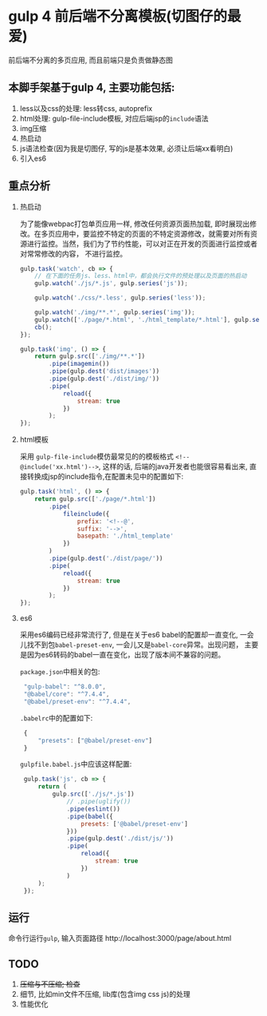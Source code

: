 gulp 4 前后端不分离模板(切图仔的最爱)
============

前后端不分离的多页应用, 而且前端只是负责做静态图

## 本脚手架基于gulp 4, 主要功能包括:
1. less以及css的处理: less转css, autoprefix
2. html处理: gulp-file-include模板, 对应后端jsp的`include`语法
3. img压缩
4. 热启动
5. js语法检查(因为我是切图仔, 写的js是基本效果, 必须让后端xx看明白)
6. 引入es6

## 重点分析
1. 热启动

    为了能像webpac打包单页应用一样, 修改任何资源页面热加载, 即时展现出修改。在多页应用中，要监控不特定的页面的不特定资源修改，就需要对所有资源进行监控。当然，我们为了节约性能，可以对正在开发的页面进行监控或者对常常修改的内容， 不进行监控。

    ```javascript
    gulp.task('watch', cb => {
        // 在下面的任务js、less、html中，都会执行文件的预处理以及页面的热启动
        gulp.watch('./js/*.js', gulp.series('js'));

        gulp.watch('./css/*.less', gulp.series('less'));

        gulp.watch('./img/**.*', gulp.series('img'));
        gulp.watch(['./page/*.html', './html_template/*.html'], gulp.series('html'));
        cb();
    });

    gulp.task('img', () => {
        return gulp.src(['./img/**.*'])
            .pipe(imagemin())
            .pipe(gulp.dest('dist/images'))
            .pipe(gulp.dest('./dist/img/'))
            .pipe(
                reload({
                    stream: true
                })
            );
    });
    ```

2. html模板

    采用 `gulp-file-include`模仿最常见的的模板格式 `<!--@include('xx.html')-->`, 这样的话, 后端的java开发者也能很容易看出来, 直接转换成jsp的include指令,在配置未见中的配置如下:

    ```javascript
    gulp.task('html', () => {
        return gulp.src(['./page/*.html'])
            .pipe(
                fileinclude({
                    prefix: '<!--@',
                    suffix: '-->',
                    basepath: './html_template'
                })
            )
            .pipe(gulp.dest('./dist/page/'))
            .pipe(
                reload({
                    stream: true
                })
            );
    });
    ```

3. es6
   
   采用es6编码已经非常流行了, 但是在关于es6 babel的配置却一直变化, 一会儿找不到包`babel-preset-env`, 一会儿又是`babel-core`异常。出现问题， 主要是因为es6转码的babel一直在变化，出现了版本间不兼容的问题。
   
   `package.json`中相关的包:
   ```javascript
    "gulp-babel": "^8.0.0",
    "@babel/core": "^7.4.4",
    "@babel/preset-env": "^7.4.4",
   ```
   `.babelrc`中的配置如下:
   ```javascript
    {
        "presets": ["@babel/preset-env"]
    }
   ```
   `gulpfile.babel.js`中应该这样配置:
   ```javascript
    gulp.task('js', cb => {
        return (
            gulp.src(['./js/*.js'])
                // .pipe(uglify())
                .pipe(eslint())
                .pipe(babel({
                    presets: ['@babel/preset-env']
                }))
                .pipe(gulp.dest('./dist/js/'))
                .pipe(
                    reload({
                        stream: true
                    })
                )
        );
    });
   ```
## 运行
命令行运行`gulp`, 输入页面路径 http://localhost:3000/page/about.html


## TODO 
1. ~~压缩与不压缩; 检查~~
2. 细节, 比如min文件不压缩, lib库(包含img css js)的处理
3. 性能优化
